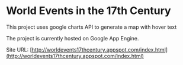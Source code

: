World Events in the 17th Century
============================================

This project uses google charts API to generate a map with hover text

The project is currently hosted on Google App Engine.

Site URL: [http://worldevents17thcentury.appspot.com/index.html](http://worldevents17thcentury.appspot.com/index.html)

